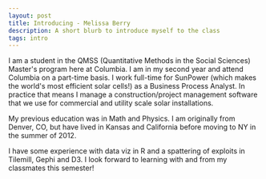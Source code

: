```yaml
---
layout: post
title: Introducing - Melissa Berry
description: A short blurb to introduce myself to the class
tags: intro
---
```


I am a student in the QMSS (Quantitative Methods in the Social Sciences) Master's program here at Columbia.  I am in my second year and attend Columbia on a part-time basis.  I work full-time for SunPower (which makes the world's most efficient solar cells!) as a Business Process Analyst.  In practice that means I manage a construction/project management software that we use for commercial and utility scale solar installations. 

My previous education was in Math and Physics.  I am originally from Denver, CO, but have lived in Kansas and California before moving to NY in the summer of 2012.  

I have some experience with data viz in R and a spattering of exploits in Tilemill, Gephi and D3.  I look forward to learning with and from my classmates this semester!